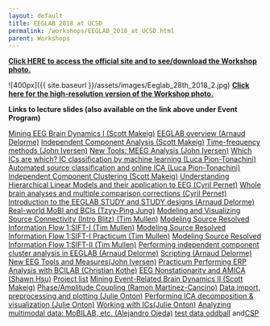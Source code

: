 ```yaml
---
layout: default
title: EEGLAB 2018 at UCSD
permalink: /workshops/EEGLAB_2018_at_UCSD.html
parent: Workshops
---
```


[<b>Click HERE to access the official site and to see/download the
Workshop
photo.</b>](https://sites.google.com/ucsd.edu/eeglab-2018/eeglab-home)


![400px]({{ site.baseurl }}/assets/images/Eeglab_28th_2018_2.jpg)
[<b>Click here for the high-resolution version of the Workshop
photo.</b>](https://sites.google.com/ucsd.edu/eeglab-2018/eeglab-home)


**Links to lecture slides (also available on the link above under Event
Program)**

[Mining EEG Brain Dynamics I (Scott
Makeig)](https://sccn.ucsd.edu/githubwiki/pdfs/Mining_i_scott_makeig.pdf)
[EEGLAB overview (Arnaud
Delorme)](https://sccn.ucsd.edu/githubwiki/pdfs/Eeglab-overview2018.pdf)
[Independent Component Analysis (Scott
Makeig)](https://sccn.ucsd.edu/githubwiki/pdfs/Makeig_ucsd18_ica.pdf)
[Time-frequency methods (John
Iversen)](https://sccn.ucsd.edu/githubwiki/pdfs/Eeglab-timefrequencymethods.pdf)
[New Tools: MEEG Analysis (John
Iversen)](https://sccn.ucsd.edu/githubwiki/pdfs/Eeglab2018_ucsd_jri_meeg_handout.pdf)
[Which ICs are which? IC classification by machine learning (Luca
Pion-Tonachini)](https://sccn.ucsd.edu/githubwiki/pdfs/Eeglab2018_lpt_evaluation_ica2.pdf)
[Automated source classification and online ICA (Luca
Pion-Tonachini)](https://sccn.ucsd.edu/githubwiki/pdfs/Eeglab2018_automated_source_classification.pdf)
[Independent Component Clustering (Scott
Makeig)](https://sccn.ucsd.edu/githubwiki/pdfs/Makeig_ucsd18_clustering.pdf)
[Understanding Hierarchical Linear Models and their application to EEG
(Cyril Pernet)](https://sccn.ucsd.edu/githubwiki/pdfs/Eeglab2018_hlm.pdf)
[Whole brain analyses and multiple comparison corrections (Cyril
Pernet)](https://sccn.ucsd.edu/githubwiki/pdfs/Eeglab2018_mcc.pdf)
[Introduction to the EEGLAB STUDY and STUDY designs (Arnaud
Delorme)](https://sccn.ucsd.edu/githubwiki/pdfs/Eeglab2018_study_design.pdf)
[Real-world MoBI and BCIs (Tzyy-Ping
Jung)](https://sccn.ucsd.edu/githubwiki/pdfs/Real-world_neuroimaging.pdf)
[Modeling and Visualizing Source Connectivity (Intro Blitz) (Tim
Mullen)](https://sccn.ucsd.edu/githubwiki/pdfs/Sift_introblitz.pdf)
[Modeling Source Resolved Information Flow 1:SIFT-I (Tim
Mullen)](https://sccn.ucsd.edu/githubwiki/pdfs/Sifti.pdf)
[Modeling Source Resolved Information Flow 1:SIFT-I Practicum (Tim
Mullen)](https://sccn.ucsd.edu/githubwiki/pdfs/Sifti-practicum.pdf)
[Modeling Source Resolved Information Flow 1:SIFT-II (Tim
Mullen)](https://sccn.ucsd.edu/githubwiki/pdfs/Siftii.pdf)
[Performing independent component cluster analysis in EEGLAB (Arnaud
Delorme)](https://sccn.ucsd.edu/githubwiki/pdfs/Eeglab2018_clustering.pdf)
[Scripting (Arnaud
Delorme)](https://sccn.ucsd.edu/githubwiki/pdfs/Eeglab2018_scripting5.pdf)
[New EEG Tools and Measures(John
Iversen)](https://sccn.ucsd.edu/githubwiki/pdfs/Eeglab2018_newtoolsintro_iversen.pdf)
[Practicum Performing ERP Analysis with BCILAB (Christian
Kothe)](https://sccn.ucsd.edu/githubwiki/pdfs/Practicum_performing_erp_analysis_with_bcilab.pdf)
[EEG Nonstationarity and AMICA (Shawn
Hsu)](https://sccn.ucsd.edu/githubwiki/pdfs/Eeg_nonstationarity_and_amica.pdf)
[Project list](https://sccn.ucsd.edu/githubwiki/pdfs/Project_list.pdf)
[Mining Event-Related Brain Dynamics II (Scott
Makeig)](https://sccn.ucsd.edu/githubwiki/pdfs/Mining_event_related_brain_dynamicsii.pdf)
[Phase/Amplitude Coupling (Ramon
Martinez-Cancino)](https://sccn.ucsd.edu/githubwiki/pdfs/Pac_rmc.pdf)
[Data import, preprocessing and plotting (Julie
Onton)](https://sccn.ucsd.edu/githubwiki/pdfs/Data_import_preprocessing_and_plotting_onton.pdf)
[Performing ICA decomposition & visualization (Julie
Onton)](https://sccn.ucsd.edu/githubwiki/pdfs/Performing_ica_decomposition_visualization_onton.pdf)
[Working with ICs(Julie
Onton)](https://sccn.ucsd.edu/githubwiki/pdfs/Working_with_ics_onton.pdf)
[Analyzing multimodal data: MoBILAB, etc. (Alejandro
Ojeda)](https://sccn.ucsd.edu/githubwiki/pdfs/Analysis_of_multimodal_data_mobilab_ojeda.pdf)
[test data oddball](https://sccn.ucsd.edu/githubwiki/pdfs/Simpleoddball.zip) and[CSP](/media:CSP.png "wikilink")
